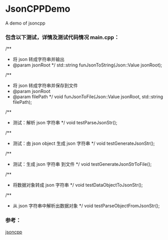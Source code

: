# JsonCPPDemo
A demo of jsoncpp


### 包含以下测试，详情及测试代码情况 main.cpp：
/**
 * 将 json 转成字符串并输出
 * @param jsonRoot
 */
std::string funJsonToString(Json::Value jsonRoot);

/**
 * 将 json 转成字符串并保存到文件
 * @param jsonRoot
 * @param filePath
 */
void funJsonToFile(Json::Value jsonRoot, std::string filePath);

/**
 * 测试：解析 json 字符串
 */
void testParseJsonStr();

/**
 * 测试：由 json object 生成 json 字符串
 */
void testGenerateJsonStr();

/**
 * 测试：生成 json 字符串 到文件
 */
void testGenerateJsonStrToFile();

/**
 * 将数据对象转成 json 字符串
 */
void testDataObjectToJsonStr();

/**
 * 从 json 字符串中解析出数据对象
 */
void testParseObjectFromJsonStr();

### 参考：
[jsoncpp](https://github.com/open-source-parsers/jsoncpp) 
